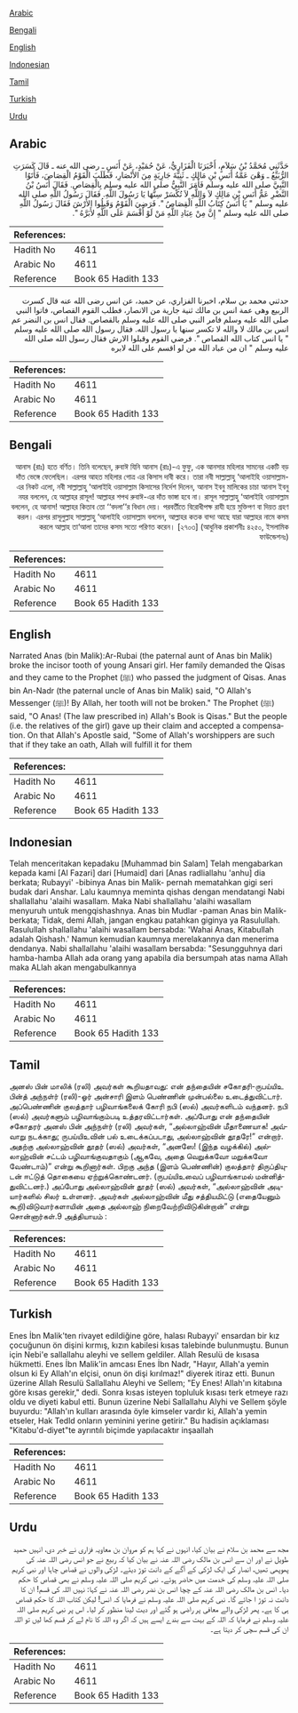 [Arabic](#arabic)

[Bengali](#bengali)

[English](#english)

[Indonesian](#indonesian)

[Tamil](#tamil)

[Turkish](#turkish)

[Urdu](#urdu)

## Arabic


<div dir="rtl" lang="ar" style={{fontSize:'larger',backgroundColor:'#f8f9fa',padding:20}}>
حَدَّثَنِي مُحَمَّدُ بْنُ سَلاَمٍ، أَخْبَرَنَا الْفَزَارِيُّ، عَنْ حُمَيْدٍ، عَنْ أَنَسٍ ـ رضى الله عنه ـ قَالَ كَسَرَتِ الرُّبَيِّعُ ـ وَهْىَ عَمَّةُ أَنَسِ بْنِ مَالِكٍ ـ ثَنِيَّةَ جَارِيَةٍ مِنَ الأَنْصَارِ، فَطَلَبَ الْقَوْمُ الْقِصَاصَ، فَأَتَوُا النَّبِيَّ صلى الله عليه وسلم فَأَمَرَ النَّبِيُّ صلى الله عليه وسلم بِالْقِصَاصِ‏.‏ فَقَالَ أَنَسُ بْنُ النَّضْرِ عَمُّ أَنَسِ بْنِ مَالِكٍ لاَ وَاللَّهِ لاَ تُكْسَرْ سِنُّهَا يَا رَسُولَ اللَّهِ‏.‏ فَقَالَ رَسُولُ اللَّهِ صلى الله عليه وسلم ‏"‏ يَا أَنَسُ كِتَابُ اللَّهِ الْقِصَاصُ ‏"‏‏.‏ فَرَضِيَ الْقَوْمُ وَقَبِلُوا الأَرْشَ فَقَالَ رَسُولُ اللَّهِ صلى الله عليه وسلم ‏"‏ إِنَّ مِنْ عِبَادِ اللَّهِ مَنْ لَوْ أَقْسَمَ عَلَى اللَّهِ لأَبَرَّهُ ‏"‏‏.‏
</div>
<div style={{backgroundColor:'#f8f9fa',padding:20, marginBottom: 10}}><table> <thead> <tr> <th>References:</th> <th></th> </tr> </thead> <tbody><tr><td>Hadith No</td><td>4611</td></tr><tr><td>Arabic No</td><td>4611</td></tr><tr><td>Reference</td><td>Book 65 Hadith 133</td></tr></tbody></table></div>


<div dir="rtl" lang="ar" style={{fontSize:'larger',backgroundColor:'#f8f9fa',padding:20}}>
حدثني محمد بن سلام، اخبرنا الفزاري، عن حميد، عن انس رضى الله عنه قال كسرت الربيع وهى عمة انس بن مالك ثنية جارية من الانصار، فطلب القوم القصاص، فاتوا النبي صلى الله عليه وسلم فامر النبي صلى الله عليه وسلم بالقصاص. فقال انس بن النضر عم انس بن مالك لا والله لا تكسر سنها يا رسول الله. فقال رسول الله صلى الله عليه وسلم " يا انس كتاب الله القصاص ". فرضي القوم وقبلوا الارش فقال رسول الله صلى الله عليه وسلم " ان من عباد الله من لو اقسم على الله لابره
</div>
<div style={{backgroundColor:'#f8f9fa',padding:20, marginBottom: 10}}><table> <thead> <tr> <th>References:</th> <th></th> </tr> </thead> <tbody><tr><td>Hadith No</td><td>4611</td></tr><tr><td>Arabic No</td><td>4611</td></tr><tr><td>Reference</td><td>Book 65 Hadith 133</td></tr></tbody></table></div>

## Bengali


<div dir="rtl" lang="bn" style={{fontSize:'larger',backgroundColor:'#f8f9fa',padding:20}}>
আনাস (রাঃ) হতে বর্ণিত। তিনি বলেছেন, রুবাঈ যিনি আনাস (রাঃ)-এ ফুফু, এক আনসার মহিলার সামনের একটি বড় দাঁত ভেঙ্গে ফেলেছিল। এরপর আহত মহিলার গোত্র এর কিসাস দাবী করে। তারা নবী সাল্লাল্লাহু ‘আলাইহি ওয়াসাল্লাম-এর নিকট এলো, নবী সাল্লাল্লাহু ‘আলাইহি ওয়াসাল্লাম কিসাসের নির্দেশ দিলেন, আনাস ইবনু মালিকের চাচা আনাস ইবনু নযর বললেন, হে আল্লাহর রাসূল! আল্লাহর শপথ রুবাঈ-এর দাঁত ভাঙ্গা হবে না। রাসূল সাল্লাল্লাহু ‘আলাইহি ওয়াসাল্লাম বললেন, হে আনাস! আল্লাহর কিতাব তো ‘‘বদলা’’র বিধান দেয়। পরবর্তীতে বিরোধীপক্ষ রাযী হয়ে মুক্তিপণ বা দিয়ত গ্রহণ করল। এরপর রাসূলুল্লাহ সাল্লাল্লাহু ‘আলাইহি ওয়াসাল্লাম বললেন, আল্লাহর কতক বান্দা আছে যারা আল্লাহর নামে কসম করলে আল্লাহ তা‘আলা তাদের কসম সত্যে পরিণত করেন। [২৭০৩] (আধুনিক প্রকাশনীঃ ৪২৫০, ইসলামিক ফাউন্ডেশনঃ)
</div>
<div style={{backgroundColor:'#f8f9fa',padding:20, marginBottom: 10}}><table> <thead> <tr> <th>References:</th> <th></th> </tr> </thead> <tbody><tr><td>Hadith No</td><td>4611</td></tr><tr><td>Arabic No</td><td>4611</td></tr><tr><td>Reference</td><td>Book 65 Hadith 133</td></tr></tbody></table></div>

## English


<div dir="ltr" lang="en" style={{fontSize:'larger',backgroundColor:'#f8f9fa',padding:20}}>
Narrated Anas (bin Malik):Ar-Rubai (the paternal aunt of Anas bin Malik) broke the incisor tooth of young Ansari girl. Her family demanded the Qisas and they came to the Prophet (ﷺ) who passed the judgment of Qisas. Anas bin An-Nadr (the paternal uncle of Anas bin Malik) said, "O Allah's Messenger (ﷺ)! By Allah, her tooth will not be broken." The Prophet (ﷺ) said, "O Anas! (The law prescribed in) Allah's Book is Qisas." But the people (i.e. the relatives of the girl) gave up their claim and accepted a compensation. On that Allah's Apostle said, "Some of Allah's worshippers are such that if they take an oath, Allah will fulfill it for them
</div>
<div style={{backgroundColor:'#f8f9fa',padding:20, marginBottom: 10}}><table> <thead> <tr> <th>References:</th> <th></th> </tr> </thead> <tbody><tr><td>Hadith No</td><td>4611</td></tr><tr><td>Arabic No</td><td>4611</td></tr><tr><td>Reference</td><td>Book 65 Hadith 133</td></tr></tbody></table></div>

## Indonesian


<div dir="ltr" lang="id" style={{fontSize:'larger',backgroundColor:'#f8f9fa',padding:20}}>
Telah menceritakan kepadaku [Muhammad bin Salam] Telah mengabarkan kepada kami [Al Fazari] dari [Humaid] dari [Anas radliallahu 'anhu] dia berkata; Rubayyi' -bibinya Anas bin Malik- pernah mematahkan gigi seri budak dari Anshar. Lalu kaumnya meminta qishas dengan mendatangi Nabi shallallahu 'alaihi wasallam. Maka Nabi shallallahu 'alaihi wasallam menyuruh untuk mengqishashnya. Anas bin Mudlar -paman Anas bin Malik- berkata; Tidak, demi Allah, jangan engkau patahkan giginya ya Rasulullah. Rasulullah shallallahu 'alaihi wasallam bersabda: 'Wahai Anas, Kitabullah adalah Qishash.' Namun kemudian kaumnya merelakannya dan menerima dendanya. Nabi shallallahu 'alaihi wasallam bersabda: "Sesungguhnya dari hamba-hamba Allah ada orang yang apabila dia bersumpah atas nama Allah maka ALlah akan mengabulkannya
</div>
<div style={{backgroundColor:'#f8f9fa',padding:20, marginBottom: 10}}><table> <thead> <tr> <th>References:</th> <th></th> </tr> </thead> <tbody><tr><td>Hadith No</td><td>4611</td></tr><tr><td>Arabic No</td><td>4611</td></tr><tr><td>Reference</td><td>Book 65 Hadith 133</td></tr></tbody></table></div>

## Tamil


<div dir="ltr" lang="ta" style={{fontSize:'larger',backgroundColor:'#f8f9fa',padding:20}}>
அனஸ் பின் மாலிக் (ரலி) அவர்கள் கூறியதாவது: என் தந்தையின் சகோதரி-ருபய்யிஉ பின்த் அந்நள்ர் (ரலி)-ஓர் அன்சாரி இளம் பெண்ணின் முன்பல்லை உடைத்துவிட்டார். அப்பெண்ணின் குலத்தார் பழிவாங்கலைக் கோரி நபி (ஸல்) அவர்களிடம் வந்தனர். நபி (ஸல்) அவர்களும் பழிவாங்கும்படி உத்தரவிட்டார்கள். அப்போது என் தந்தையின் சகோதரர் அனஸ் பின் அந்நள்ர் (ரலி) அவர்கள், “அல்லாஹ்வின் மீதாணையாக! அவ்வாறு நடக்காது; ருபய்யிஉவின் பல் உடைக்கப்படாது, அல்லாஹ்வின் தூதரே!” என்றார். அதற்கு அல்லாஹ்வின் தூதர் (ஸல்) அவர்கள், “அனஸே! (இந்த வழக்கில்) அல்லாஹ்வின் சட்டம் பழிவாங்குவதாகும் (ஆகவே, அதை வெறுக்கவோ மறுக்கவோ வேண்டாம்)” என்று கூறினார்கள். பிறகு அந்த (இளம் பெண்ணின்) குலத்தார் திருப்தியுடன் ஈட்டுத் தொகையை ஏற்றுக்கொண்டனர். (ருபய்யிஉவைப் பழிவாங்காமல் மன்னித்துவிட்டனர்.) அப்போது அல்லாஹ்வின் தூதர் (ஸல்) அவர்கள், “அல்லாஹ்வின் அடியார்களில் சிலர் உள்ளனர். அவர்கள் அல்லாஹ்வின் மீது சத்தியமிட்டு (எதையேனும் கூறி)விடுவார்களாயின் அதை அல்லாஹ் நிறைவேற்றிவிடுகின்றான்” என்று சொன்னார்கள்.9 அத்தியாயம் :
</div>
<div style={{backgroundColor:'#f8f9fa',padding:20, marginBottom: 10}}><table> <thead> <tr> <th>References:</th> <th></th> </tr> </thead> <tbody><tr><td>Hadith No</td><td>4611</td></tr><tr><td>Arabic No</td><td>4611</td></tr><tr><td>Reference</td><td>Book 65 Hadith 133</td></tr></tbody></table></div>

## Turkish


<div dir="ltr" lang="tr" style={{fontSize:'larger',backgroundColor:'#f8f9fa',padding:20}}>
Enes İbn Malik'ten rivayet edildiğine göre, halası Rubayyi' ensardan bir kız çocuğunun ön dişini kırmış, kızın kabilesi kısas talebinde bulunmuştu. Bunun için Nebi'e sallallahu aleyhi ve sellem geldiler. Allah Resulü de kısasa hükmetti. Enes İbn Malik'in amcası Enes İbn Nadr, "Hayır, Allah'a yemin olsun ki Ey Allah'ın elçisi, onun ön dişi kırılmaz!" diyerek itiraz etti. Bunun üzerine Allah Resulü Sallallahu Aleyhi ve Sellem; "Ey Enes! Allah'ın kitabına göre kısas gerekir," dedi. Sonra kısas isteyen topluluk kısası terk etmeye razı oldu ve diyeti kabul etti. Bunun üzerine Nebi Sallallahu Alyhi ve Sellem şöyle buyurdu: "Allah'ın kulları arasında öyle kimseler vardır ki, Allah'a yemin etseler, Hak Tedld onların yeminini yerine getirir." Bu hadisin açıklaması "Kitabu'd-diyet"te ayrıntılı biçimde yapılacaktır inşaallah
</div>
<div style={{backgroundColor:'#f8f9fa',padding:20, marginBottom: 10}}><table> <thead> <tr> <th>References:</th> <th></th> </tr> </thead> <tbody><tr><td>Hadith No</td><td>4611</td></tr><tr><td>Arabic No</td><td>4611</td></tr><tr><td>Reference</td><td>Book 65 Hadith 133</td></tr></tbody></table></div>

## Urdu


<div dir="rtl" lang="ur" style={{fontSize:'larger',backgroundColor:'#f8f9fa',padding:20}}>
مجھ سے محمد بن سلام نے بیان کیا، انہوں نے کہا ہم کو مروان بن معاویہ فزاری نے خبر دی، انہیں حمید طویل نے اور ان سے انس بن مالک رضی اللہ عنہ نے بیان کیا کہ ربیع نے جو انس رضی اللہ عنہ کی پھوپھی تھیں، انصار کی ایک لڑکی کے آگے کے دانت توڑ دیئے۔ لڑکی والوں نے قصاص چاہا اور نبی کریم صلی اللہ علیہ وسلم کی خدمت میں حاضر ہوئے۔ نبی کریم صلی اللہ علیہ وسلم نے بھی قصاص کا حکم دیا۔ انس بن مالک رضی اللہ عنہ کے چچا انس بن نضر رضی اللہ عنہ نے کہا: نہیں اللہ کی قسم! ان کا دانت نہ توڑ ا جائے گا۔ نبی کریم صلی اللہ علیہ وسلم نے فرمایا کہ انس! لیکن کتاب اللہ کا حکم قصاص ہی کا ہے۔ پھر لڑکی والے معافی پر راضی ہو گئے اور دیت لینا منظور کر لیا۔ اس پر نبی کریم صلی اللہ علیہ وسلم نے فرمایا کہ اللہ کے بہت سے بندے ایسے ہیں کہ اگر وہ اللہ کا نام لے کر قسم کھا لیں تو اللہ ان کی قسم سچی کر دیتا ہے۔
</div>
<div style={{backgroundColor:'#f8f9fa',padding:20, marginBottom: 10}}><table> <thead> <tr> <th>References:</th> <th></th> </tr> </thead> <tbody><tr><td>Hadith No</td><td>4611</td></tr><tr><td>Arabic No</td><td>4611</td></tr><tr><td>Reference</td><td>Book 65 Hadith 133</td></tr></tbody></table></div>